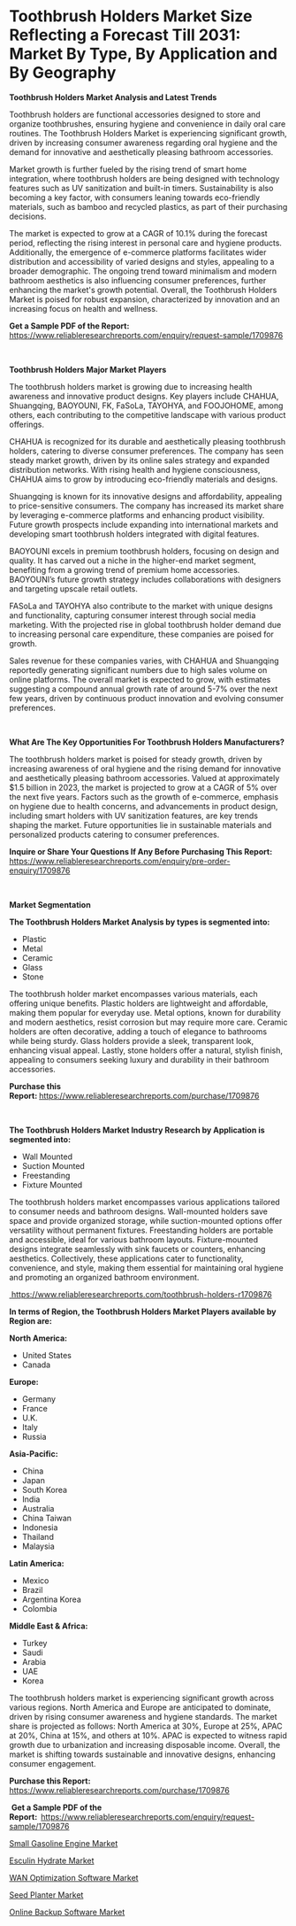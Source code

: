 <p><h1>Toothbrush Holders Market Size Reflecting a Forecast Till 2031: Market By Type, By Application and By Geography</h1></p><p><strong>Toothbrush Holders Market Analysis and Latest Trends</strong></p>
<p><p>Toothbrush holders are functional accessories designed to store and organize toothbrushes, ensuring hygiene and convenience in daily oral care routines. The Toothbrush Holders Market is experiencing significant growth, driven by increasing consumer awareness regarding oral hygiene and the demand for innovative and aesthetically pleasing bathroom accessories. </p><p>Market growth is further fueled by the rising trend of smart home integration, where toothbrush holders are being designed with technology features such as UV sanitization and built-in timers. Sustainability is also becoming a key factor, with consumers leaning towards eco-friendly materials, such as bamboo and recycled plastics, as part of their purchasing decisions. </p><p>The market is expected to grow at a CAGR of 10.1% during the forecast period, reflecting the rising interest in personal care and hygiene products. Additionally, the emergence of e-commerce platforms facilitates wider distribution and accessibility of varied designs and styles, appealing to a broader demographic. The ongoing trend toward minimalism and modern bathroom aesthetics is also influencing consumer preferences, further enhancing the market's growth potential. Overall, the Toothbrush Holders Market is poised for robust expansion, characterized by innovation and an increasing focus on health and wellness.</p></p>
<p><strong>Get a Sample PDF of the Report:&nbsp;</strong> <a href="https://www.reliableresearchreports.com/enquiry/request-sample/1709876?utm_campaign=37&utm_medium=2&utm_source=Github&utm_content=ia&utm_term=21102024&utm_id=toothbrush-holders">https://www.reliableresearchreports.com/enquiry/request-sample/1709876</a></p>
<p>&nbsp;</p>
<p><strong>Toothbrush Holders Major Market Players</strong></p>
<p><p>The toothbrush holders market is growing due to increasing health awareness and innovative product designs. Key players include CHAHUA, Shuangqing, BAOYOUNI, FK, FaSoLa, TAYOHYA, and FOOJOHOME, among others, each contributing to the competitive landscape with various product offerings.</p><p>CHAHUA is recognized for its durable and aesthetically pleasing toothbrush holders, catering to diverse consumer preferences. The company has seen steady market growth, driven by its online sales strategy and expanded distribution networks. With rising health and hygiene consciousness, CHAHUA aims to grow by introducing eco-friendly materials and designs.</p><p>Shuangqing is known for its innovative designs and affordability, appealing to price-sensitive consumers. The company has increased its market share by leveraging e-commerce platforms and enhancing product visibility. Future growth prospects include expanding into international markets and developing smart toothbrush holders integrated with digital features.</p><p>BAOYOUNI excels in premium toothbrush holders, focusing on design and quality. It has carved out a niche in the higher-end market segment, benefiting from a growing trend of premium home accessories. BAOYOUNI’s future growth strategy includes collaborations with designers and targeting upscale retail outlets.</p><p>FASoLa and TAYOHYA also contribute to the market with unique designs and functionality, capturing consumer interest through social media marketing. With the projected rise in global toothbrush holder demand due to increasing personal care expenditure, these companies are poised for growth.</p><p>Sales revenue for these companies varies, with CHAHUA and Shuangqing reportedly generating significant numbers due to high sales volume on online platforms. The overall market is expected to grow, with estimates suggesting a compound annual growth rate of around 5-7% over the next few years, driven by continuous product innovation and evolving consumer preferences.</p></p>
<p>&nbsp;</p>
<p><strong>What Are The Key Opportunities For Toothbrush Holders Manufacturers?</strong></p>
<p><p>The toothbrush holders market is poised for steady growth, driven by increasing awareness of oral hygiene and the rising demand for innovative and aesthetically pleasing bathroom accessories. Valued at approximately $1.5 billion in 2023, the market is projected to grow at a CAGR of 5% over the next five years. Factors such as the growth of e-commerce, emphasis on hygiene due to health concerns, and advancements in product design, including smart holders with UV sanitization features, are key trends shaping the market. Future opportunities lie in sustainable materials and personalized products catering to consumer preferences.</p></p>
<p><strong>Inquire or Share Your Questions If Any Before Purchasing This Report:</strong> <a href="https://www.reliableresearchreports.com/enquiry/pre-order-enquiry/1709876?utm_campaign=37&utm_medium=2&utm_source=Github&utm_content=ia&utm_term=21102024&utm_id=toothbrush-holders">https://www.reliableresearchreports.com/enquiry/pre-order-enquiry/1709876</a></p>
<p>&nbsp;</p>
<p><strong>Market Segmentation</strong></p>
<p><strong>The Toothbrush Holders Market Analysis by types is segmented into:</strong></p>
<p><ul><li>Plastic</li><li>Metal</li><li>Ceramic</li><li>Glass</li><li>Stone</li></ul></p>
<p><p>The toothbrush holder market encompasses various materials, each offering unique benefits. Plastic holders are lightweight and affordable, making them popular for everyday use. Metal options, known for durability and modern aesthetics, resist corrosion but may require more care. Ceramic holders are often decorative, adding a touch of elegance to bathrooms while being sturdy. Glass holders provide a sleek, transparent look, enhancing visual appeal. Lastly, stone holders offer a natural, stylish finish, appealing to consumers seeking luxury and durability in their bathroom accessories.</p></p>
<p><strong>Purchase this Report:&nbsp;</strong><a href="https://www.reliableresearchreports.com/purchase/1709876?utm_campaign=37&utm_medium=2&utm_source=Github&utm_content=ia&utm_term=21102024&utm_id=toothbrush-holders">https://www.reliableresearchreports.com/purchase/1709876</a></p>
<p>&nbsp;</p>
<p><strong>The Toothbrush Holders Market Industry Research by Application is segmented into:</strong></p>
<p><ul><li>Wall Mounted</li><li>Suction Mounted</li><li>Freestanding</li><li>Fixture Mounted</li></ul></p>
<p><p>The toothbrush holders market encompasses various applications tailored to consumer needs and bathroom designs. Wall-mounted holders save space and provide organized storage, while suction-mounted options offer versatility without permanent fixtures. Freestanding holders are portable and accessible, ideal for various bathroom layouts. Fixture-mounted designs integrate seamlessly with sink faucets or counters, enhancing aesthetics. Collectively, these applications cater to functionality, convenience, and style, making them essential for maintaining oral hygiene and promoting an organized bathroom environment.</p></p>
<p><a href="https://www.reliableresearchreports.com/toothbrush-holders-r1709876?utm_campaign=37&utm_medium=2&utm_source=Github&utm_content=ia&utm_term=21102024&utm_id=toothbrush-holders">&nbsp;https://www.reliableresearchreports.com/toothbrush-holders-r1709876</a></p>
<p><strong>In terms of Region, the Toothbrush Holders Market Players available by Region are:</strong></p>
<p>
    <p> <strong> North America: </strong>
        <ul>
            <li>United States</li>
            <li>Canada</li>
        </ul>
        </p> 
    <p> <strong> Europe: </strong>
        <ul>
            <li>Germany</li>
            <li>France</li>
            <li>U.K.</li>
            <li>Italy</li>
            <li>Russia</li>
        </ul>
        </p> 
    <p> <strong> Asia-Pacific: </strong>
        <ul>
            <li>China</li>
            <li>Japan</li>
            <li>South Korea</li>
            <li>India</li>
            <li>Australia</li>
            <li>China Taiwan</li>
            <li>Indonesia</li>
            <li>Thailand</li>
            <li>Malaysia</li>
        </ul>
        </p> 
    <p> <strong> Latin America: </strong>
        <ul>
            <li>Mexico</li>
            <li>Brazil</li>
            <li>Argentina Korea</li>
            <li>Colombia</li>
        </ul>
        </p> 
    <p> <strong> Middle East & Africa: </strong>
        <ul>
            <li>Turkey</li>
            <li>Saudi</li>
            <li>Arabia</li>
            <li>UAE</li>
            <li>Korea</li>
        </ul>
    </p>
    </p>
<p><p>The toothbrush holders market is experiencing significant growth across various regions. North America and Europe are anticipated to dominate, driven by rising consumer awareness and hygiene standards. The market share is projected as follows: North America at 30%, Europe at 25%, APAC at 20%, China at 15%, and others at 10%. APAC is expected to witness rapid growth due to urbanization and increasing disposable income. Overall, the market is shifting towards sustainable and innovative designs, enhancing consumer engagement.</p></p>
<p><strong>Purchase this Report: </strong><a href="https://www.reliableresearchreports.com/purchase/1709876?utm_campaign=37&utm_medium=2&utm_source=Github&utm_content=ia&utm_term=21102024&utm_id=toothbrush-holders">https://www.reliableresearchreports.com/purchase/1709876</a></p>
<p>&nbsp;<strong>Get a Sample PDF of the Report:&nbsp;&nbsp;</strong><a href="https://www.reliableresearchreports.com/enquiry/request-sample/1709876?utm_campaign=37&utm_medium=2&utm_source=Github&utm_content=ia&utm_term=21102024&utm_id=toothbrush-holders">https://www.reliableresearchreports.com/enquiry/request-sample/1709876</a></p>
<p><strong></strong></p>
<p><p><a href="https://issuu.com/reportprime-2/docs/small-gasoline-engine-market-size-2_242196cc6dfb13?utm_campaign=37&utm_medium=2&utm_source=Github&utm_content=ia&utm_term=21102024&utm_id=toothbrush-holders">Small Gasoline Engine Market</a></p><p><a href="https://github.com/jennyt6m/Market-Research-Report-List-1/blob/main/esculin-hydrate-market.md?utm_campaign=37&utm_medium=2&utm_source=Github&utm_content=ia&utm_term=21102024&utm_id=toothbrush-holders">Esculin Hydrate Market</a></p><p><a href="https://www.linkedin.com/pulse/future-ready-strategic-insights-global-wan-optimization-software-8ygwe?utm_campaign=37&utm_medium=2&utm_source=Github&utm_content=ia&utm_term=21102024&utm_id=toothbrush-holders">WAN Optimization Software Market</a></p><p><a href="https://issuu.com/reportprime-2/docs/seed-planter-market-size-2030.pptx_fa24a75eadfb9f?utm_campaign=37&utm_medium=2&utm_source=Github&utm_content=ia&utm_term=21102024&utm_id=toothbrush-holders">Seed Planter Market</a></p><p><a href="https://www.linkedin.com/pulse/online-backup-software-landscape-product-spectrum-market-inkqe?utm_campaign=37&utm_medium=2&utm_source=Github&utm_content=ia&utm_term=21102024&utm_id=toothbrush-holders">Online Backup Software Market</a></p></p>
